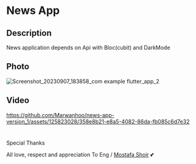 # News App

## Description

News application depends on Api with Bloc(cubit) and DarkMode

## Photo
![Screenshot_20230907_183858_com example flutter_app_2](https://github.com/Marwanhoo/news-app-version_1/assets/125823028/2e57f899-a0d3-429f-bafa-3784b2ec39bd)

## Video
https://github.com/Marwanhoo/news-app-version_1/assets/125823028/358e8b21-e8a5-4082-86da-fb085c6d7e32

#
Special Thanks

All love, respect and appreciation To Eng / [Mostafa Shoir](https://www.linkedin.com/in/mostafa-shoir-265005124/) 💕
